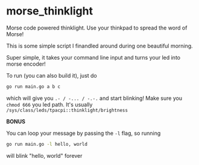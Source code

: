 # morse_thinklight

Morse code powered thinklight. Use your thinkpad to spread the word of Morse!

This is some simple script I finandled around during one beautiful morning.

Super simple, it takes your command line input and turns your led into morse encoder!

To run (you can also build it), just do 

``` sh
go run main.go a b c
```

which will give you `.- / -... / -.-.` and start blinking! Make sure you `chmod 666` you
led path. It's usually `/sys/class/leds/tpacpi::thinklight/brightness`

**BONUS**

You can loop your message by passing the `-l` flag, so running

``` sh
go run main.go -l hello, world
```

will blink "hello, world" forever
